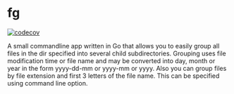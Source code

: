fg
==
[![codecov](https://codecov.io/gh/aegoroff/fg/branch/master/graph/badge.svg)](https://codecov.io/gh/aegoroff/fg)

A small commandline app written in Go that allows you to easily group
all files in the dir specified into several child subdirectories.
Grouping uses file modification time or file name and may be converted into day, month
or year in the form yyyy-dd-mm or yyyy-mm or yyyy. Also you can group files by file extension and first 3 letters of the file name. This can be specified
using command line option.